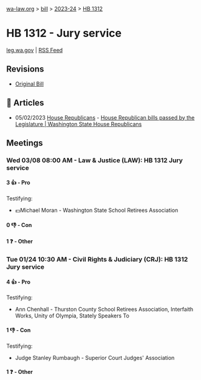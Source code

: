 [wa-law.org](/) > [bill](/bill/) > [2023-24](/bill/2023-24/) > [HB 1312](/bill/2023-24/hb/1312/)

# HB 1312 - Jury service
[leg.wa.gov](https://app.leg.wa.gov/billsummary?BillNumber=1312&Year=2023&Initiative=false) | [RSS Feed](./rss.xml)

## Revisions
* [Original Bill](1/)

## 📰 Articles
* 05/02/2023 [House Republicans](/org/house_republicans/) - [House Republican bills passed by the Legislature | Washington State House Republicans](https://houserepublicans.wa.gov/republican-bills/#:~:text=1312)

## Meetings
### Wed 03/08 08:00 AM - Law & Justice (LAW): HB 1312 Jury service
#### 3 👍 - Pro
Testifying:
* 💵Michael Moran - Washington State School Retirees Association

#### 0 👎 - Con

#### 1 ❓ - Other

### Tue 01/24 10:30 AM - Civil Rights & Judiciary (CRJ): HB 1312 Jury service
#### 4 👍 - Pro
Testifying:
* Ann Chenhall - Thurston County School Retirees Association, Interfaith Works, Unity of Olympia, Stately Speakers To

#### 1 👎 - Con
Testifying:
* Judge Stanley Rumbaugh - Superior Court Judges' Association

#### 1 ❓ - Other
